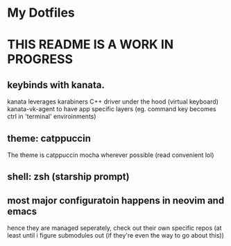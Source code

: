  # My Dotfiles

 # THIS README IS A WORK IN PROGRESS

 ## keybinds with kanata. 
kanata leverages karabiners C++ driver under the hood (virtual keyboard) 
kanata-vk-agent to have app specific layers (eg. command key becomes ctrl in 'terminal' enviroinments)

 ## theme: catppuccin
The theme is catppuccin mocha wherever possible (read convenient lol) 

 ## shell: zsh (starship prompt)

 ## most major configuratoin happens in neovim and emacs 
 hence they are managed seperately, check out their own specific repos
 (at least until i figure submodules out (if they're even the way to go about this))
